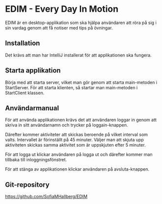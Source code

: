# EDIM - Every Day In Motion
EDIM är en desktop-applikation som ska hjälpa användaren att röra på sig i sin vardag 
genom att få notiser med tips på övningar.

## Installation
Det krävs att man har IntelliJ installerat för att applikationen ska fungera.

## Starta applikation
Börja med att starta server, vilket man gör genom att starta main-metoden i StartServer.
För att starta klienten, så startar man main-metoden i StartClient klassen.

## Användarmanual
För att använda applikationen krävs det att användaren loggar in genom att skriva in sitt användarnamn 
och trycker på loggain-knappen. 

Därefter kommer aktiviteter att skickas beroende på vilket interval som valts. 
Intervallet är förinställt på 45 minuter.
Väljer man att skjuta upp aktiviteten skickas samma aktivitet som är uppskjuten efter 5 minuter.

För att logga ut klickar användaren på logga ut och därefter kommer man tillbaka till inloggningsfönstret.

För att stänga av applikationen klickar användaren på avsluta-knappen.

## Git-repository
https://github.com/SofiaMHallberg/EDIM



